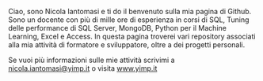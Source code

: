 Ciao, sono Nicola Iantomasi e ti do il benvenuto sulla mia pagina di Github. Sono un docente con più di mille ore di esperienza in corsi di SQL, Tuning delle performance di SQL Server, MongoDB, Python per il Machine Learning, Excel e Access. In questa pagina troverei vari repository associati alla mia attività di formatore e sviluppatore, oltre a dei progetti personali.

Se vuoi più informazioni sulle mie attività scrivimi a nicola.iantomasi@yimp.it o visita www.yimp.it

<!--
**iantomasinicola/iantomasinicola** is a ✨ _special_ ✨ repository because its `README.md` (this file) appears on your GitHub profile.

Here are some ideas to get you started:

- 🔭 I’m currently working on ...
- 🌱 I’m currently learning ...
- 👯 I’m looking to collaborate on ...
- 🤔 I’m looking for help with ...
- 💬 Ask me about ...
- 📫 How to reach me: ...
- 😄 Pronouns: ...
- ⚡ Fun fact: ...
-->
